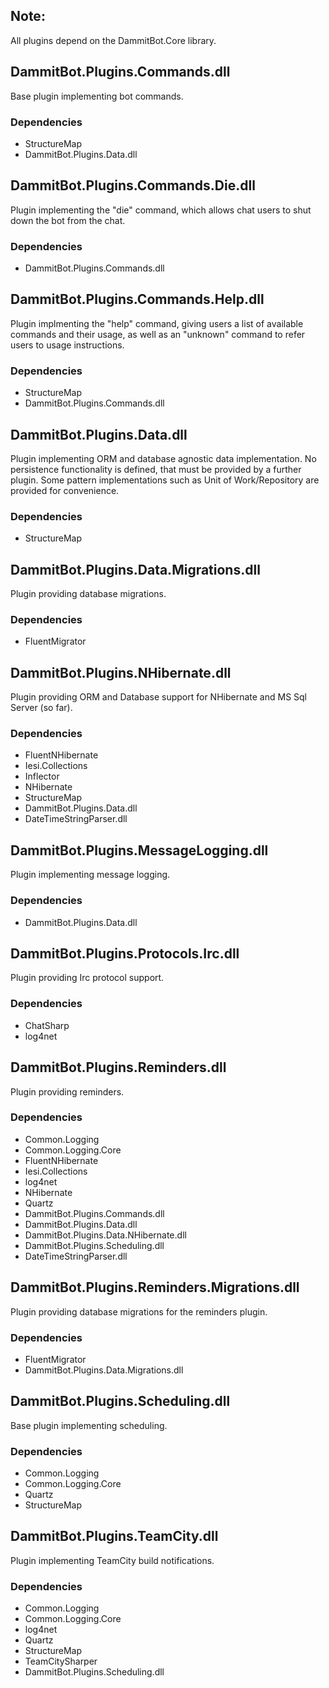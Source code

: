 ## Note:

All plugins depend on the DammitBot.Core library.

## DammitBot.Plugins.Commands.dll

Base plugin implementing bot commands.

### Dependencies

- StructureMap
- DammitBot.Plugins.Data.dll

## DammitBot.Plugins.Commands.Die.dll

Plugin implementing the "die" command, which allows chat users to shut down the bot from the chat.

### Dependencies

- DammitBot.Plugins.Commands.dll

## DammitBot.Plugins.Commands.Help.dll

Plugin implmenting the "help" command, giving users a list of available commands and their usage, as well as an "unknown" command to refer users to usage instructions.

### Dependencies

- StructureMap
- DammitBot.Plugins.Commands.dll

## DammitBot.Plugins.Data.dll

Plugin implementing ORM and database agnostic data implementation.  No persistence functionality is defined, that must be provided by a further plugin.  Some pattern implementations such as Unit of Work/Repository are provided for convenience.

### Dependencies

- StructureMap

## DammitBot.Plugins.Data.Migrations.dll

Plugin providing database migrations.

### Dependencies

- FluentMigrator

## DammitBot.Plugins.NHibernate.dll

Plugin providing ORM and Database support for NHibernate and MS Sql Server (so far).

### Dependencies

- FluentNHibernate
- Iesi.Collections
- Inflector
- NHibernate
- StructureMap
- DammitBot.Plugins.Data.dll
- DateTimeStringParser.dll

## DammitBot.Plugins.MessageLogging.dll

Plugin implementing message logging.

### Dependencies

- DammitBot.Plugins.Data.dll

## DammitBot.Plugins.Protocols.Irc.dll

Plugin providing Irc protocol support.

### Dependencies

- ChatSharp
- log4net

## DammitBot.Plugins.Reminders.dll

Plugin providing reminders.

### Dependencies

- Common.Logging
- Common.Logging.Core
- FluentNHibernate
- Iesi.Collections
- log4net
- NHibernate
- Quartz
- DammitBot.Plugins.Commands.dll
- DammitBot.Plugins.Data.dll
- DammitBot.Plugins.Data.NHibernate.dll
- DammitBot.Plugins.Scheduling.dll
- DateTimeStringParser.dll

## DammitBot.Plugins.Reminders.Migrations.dll

Plugin providing database migrations for the reminders plugin.

### Dependencies

- FluentMigrator
- DammitBot.Plugins.Data.Migrations.dll

## DammitBot.Plugins.Scheduling.dll

Base plugin implementing scheduling.

### Dependencies

- Common.Logging
- Common.Logging.Core
- Quartz
- StructureMap

## DammitBot.Plugins.TeamCity.dll

Plugin implementing TeamCity build notifications.

### Dependencies

- Common.Logging
- Common.Logging.Core
- log4net
- Quartz
- StructureMap
- TeamCitySharper
- DammitBot.Plugins.Scheduling.dll
